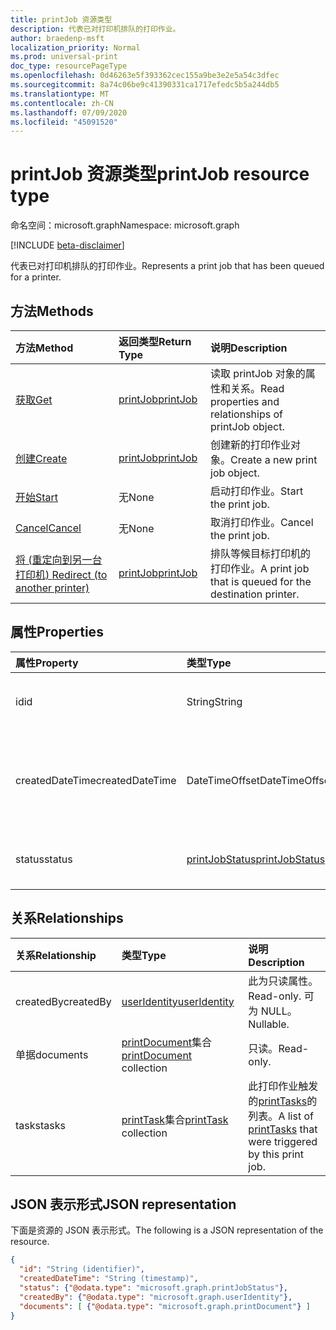 ```yaml
---
title: printJob 资源类型
description: 代表已对打印机排队的打印作业。
author: braedenp-msft
localization_priority: Normal
ms.prod: universal-print
doc_type: resourcePageType
ms.openlocfilehash: 0d46263e5f393362cec155a9be3e2e5a54c3dfec
ms.sourcegitcommit: 8a74c06be9c41390331ca1717efedc5b5a244db5
ms.translationtype: MT
ms.contentlocale: zh-CN
ms.lasthandoff: 07/09/2020
ms.locfileid: "45091520"
---
```

# <a name="printjob-resource-type"></a><span data-ttu-id="5cef7-103">printJob 资源类型</span><span class="sxs-lookup"><span data-stu-id="5cef7-103">printJob resource type</span></span>

<span data-ttu-id="5cef7-104">命名空间：microsoft.graph</span><span class="sxs-lookup"><span data-stu-id="5cef7-104">Namespace: microsoft.graph</span></span>

[!INCLUDE [beta-disclaimer](../../includes/beta-disclaimer.md)]

<span data-ttu-id="5cef7-105">代表已对打印机排队的打印作业。</span><span class="sxs-lookup"><span data-stu-id="5cef7-105">Represents a print job that has been queued for a printer.</span></span>

## <a name="methods"></a><span data-ttu-id="5cef7-106">方法</span><span class="sxs-lookup"><span data-stu-id="5cef7-106">Methods</span></span>

| <span data-ttu-id="5cef7-107">方法</span><span class="sxs-lookup"><span data-stu-id="5cef7-107">Method</span></span>       | <span data-ttu-id="5cef7-108">返回类型</span><span class="sxs-lookup"><span data-stu-id="5cef7-108">Return Type</span></span> | <span data-ttu-id="5cef7-109">说明</span><span class="sxs-lookup"><span data-stu-id="5cef7-109">Description</span></span> |
|:-------------|:------------|:------------|
| [<span data-ttu-id="5cef7-110">获取</span><span class="sxs-lookup"><span data-stu-id="5cef7-110">Get</span></span>](../api/printjob-get.md) | [<span data-ttu-id="5cef7-111">printJob</span><span class="sxs-lookup"><span data-stu-id="5cef7-111">printJob</span></span>](printjob.md) | <span data-ttu-id="5cef7-112">读取 printJob 对象的属性和关系。</span><span class="sxs-lookup"><span data-stu-id="5cef7-112">Read properties and relationships of printJob object.</span></span> |
| [<span data-ttu-id="5cef7-113">创建</span><span class="sxs-lookup"><span data-stu-id="5cef7-113">Create</span></span>](../api/printer-post-jobs.md) | [<span data-ttu-id="5cef7-114">printJob</span><span class="sxs-lookup"><span data-stu-id="5cef7-114">printJob</span></span>](printjob.md) | <span data-ttu-id="5cef7-115">创建新的打印作业对象。</span><span class="sxs-lookup"><span data-stu-id="5cef7-115">Create a new print job object.</span></span> |
| [<span data-ttu-id="5cef7-116">开始</span><span class="sxs-lookup"><span data-stu-id="5cef7-116">Start</span></span>](../api/printjob-startprintjob.md)|<span data-ttu-id="5cef7-117">无</span><span class="sxs-lookup"><span data-stu-id="5cef7-117">None</span></span>|<span data-ttu-id="5cef7-118">启动打印作业。</span><span class="sxs-lookup"><span data-stu-id="5cef7-118">Start the print job.</span></span>|
| [<span data-ttu-id="5cef7-119">Cancel</span><span class="sxs-lookup"><span data-stu-id="5cef7-119">Cancel</span></span>](../api/printjob-cancelprintjob.md)|<span data-ttu-id="5cef7-120">无</span><span class="sxs-lookup"><span data-stu-id="5cef7-120">None</span></span>|<span data-ttu-id="5cef7-121">取消打印作业。</span><span class="sxs-lookup"><span data-stu-id="5cef7-121">Cancel the print job.</span></span>|
| [<span data-ttu-id="5cef7-122">将 (重定向到另一台打印机) </span><span class="sxs-lookup"><span data-stu-id="5cef7-122">Redirect (to another printer)</span></span>](../api/printjob-redirect.md) | [<span data-ttu-id="5cef7-123">printJob</span><span class="sxs-lookup"><span data-stu-id="5cef7-123">printJob</span></span>](printjob.md) | <span data-ttu-id="5cef7-124">排队等候目标打印机的打印作业。</span><span class="sxs-lookup"><span data-stu-id="5cef7-124">A print job that is queued for the destination printer.</span></span> |

## <a name="properties"></a><span data-ttu-id="5cef7-125">属性</span><span class="sxs-lookup"><span data-stu-id="5cef7-125">Properties</span></span>
| <span data-ttu-id="5cef7-126">属性</span><span class="sxs-lookup"><span data-stu-id="5cef7-126">Property</span></span>     | <span data-ttu-id="5cef7-127">类型</span><span class="sxs-lookup"><span data-stu-id="5cef7-127">Type</span></span>        | <span data-ttu-id="5cef7-128">说明</span><span class="sxs-lookup"><span data-stu-id="5cef7-128">Description</span></span> |
|:-------------|:------------|:------------|
|<span data-ttu-id="5cef7-129">id</span><span class="sxs-lookup"><span data-stu-id="5cef7-129">id</span></span>|<span data-ttu-id="5cef7-130">String</span><span class="sxs-lookup"><span data-stu-id="5cef7-130">String</span></span>|<span data-ttu-id="5cef7-131">打印机的 GUID。</span><span class="sxs-lookup"><span data-stu-id="5cef7-131">The printer's GUID.</span></span> <span data-ttu-id="5cef7-132">只读。</span><span class="sxs-lookup"><span data-stu-id="5cef7-132">Read-only.</span></span>|
|<span data-ttu-id="5cef7-133">createdDateTime</span><span class="sxs-lookup"><span data-stu-id="5cef7-133">createdDateTime</span></span>|<span data-ttu-id="5cef7-134">DateTimeOffset</span><span class="sxs-lookup"><span data-stu-id="5cef7-134">DateTimeOffset</span></span>|<span data-ttu-id="5cef7-135">创建作业时的 DateTimeOffset。</span><span class="sxs-lookup"><span data-stu-id="5cef7-135">The DateTimeOffset when the job was created.</span></span> <span data-ttu-id="5cef7-136">只读。</span><span class="sxs-lookup"><span data-stu-id="5cef7-136">Read-only.</span></span>|
|<span data-ttu-id="5cef7-137">status</span><span class="sxs-lookup"><span data-stu-id="5cef7-137">status</span></span>|[<span data-ttu-id="5cef7-138">printJobStatus</span><span class="sxs-lookup"><span data-stu-id="5cef7-138">printJobStatus</span></span>](printjobstatus.md)|<span data-ttu-id="5cef7-139">打印作业的状态。</span><span class="sxs-lookup"><span data-stu-id="5cef7-139">The status of the print job.</span></span> <span data-ttu-id="5cef7-140">只读。</span><span class="sxs-lookup"><span data-stu-id="5cef7-140">Read-only.</span></span>|

## <a name="relationships"></a><span data-ttu-id="5cef7-141">关系</span><span class="sxs-lookup"><span data-stu-id="5cef7-141">Relationships</span></span>
| <span data-ttu-id="5cef7-142">关系</span><span class="sxs-lookup"><span data-stu-id="5cef7-142">Relationship</span></span> | <span data-ttu-id="5cef7-143">类型</span><span class="sxs-lookup"><span data-stu-id="5cef7-143">Type</span></span>        | <span data-ttu-id="5cef7-144">说明</span><span class="sxs-lookup"><span data-stu-id="5cef7-144">Description</span></span> |
|:-------------|:------------|:------------|
|<span data-ttu-id="5cef7-145">createdBy</span><span class="sxs-lookup"><span data-stu-id="5cef7-145">createdBy</span></span>|[<span data-ttu-id="5cef7-146">userIdentity</span><span class="sxs-lookup"><span data-stu-id="5cef7-146">userIdentity</span></span>](useridentity.md)| <span data-ttu-id="5cef7-147">此为只读属性。</span><span class="sxs-lookup"><span data-stu-id="5cef7-147">Read-only.</span></span> <span data-ttu-id="5cef7-148">可为 NULL。</span><span class="sxs-lookup"><span data-stu-id="5cef7-148">Nullable.</span></span>|
|<span data-ttu-id="5cef7-149">单据</span><span class="sxs-lookup"><span data-stu-id="5cef7-149">documents</span></span>|<span data-ttu-id="5cef7-150">[printDocument](printdocument.md)集合</span><span class="sxs-lookup"><span data-stu-id="5cef7-150">[printDocument](printdocument.md) collection</span></span>| <span data-ttu-id="5cef7-151">只读。</span><span class="sxs-lookup"><span data-stu-id="5cef7-151">Read-only.</span></span>|
|<span data-ttu-id="5cef7-152">tasks</span><span class="sxs-lookup"><span data-stu-id="5cef7-152">tasks</span></span>|<span data-ttu-id="5cef7-153">[printTask](printtask.md)集合</span><span class="sxs-lookup"><span data-stu-id="5cef7-153">[printTask](printtask.md) collection</span></span>|<span data-ttu-id="5cef7-154">此打印作业触发的[printTasks](printtask.md)的列表。</span><span class="sxs-lookup"><span data-stu-id="5cef7-154">A list of [printTasks](printtask.md) that were triggered by this print job.</span></span>|

## <a name="json-representation"></a><span data-ttu-id="5cef7-155">JSON 表示形式</span><span class="sxs-lookup"><span data-stu-id="5cef7-155">JSON representation</span></span>

<span data-ttu-id="5cef7-156">下面是资源的 JSON 表示形式。</span><span class="sxs-lookup"><span data-stu-id="5cef7-156">The following is a JSON representation of the resource.</span></span>

<!-- {
  "blockType": "resource",
  "optionalProperties": [

  ],
  "@odata.type": "microsoft.graph.printJob",
  "keyProperty": "id",
  "baseType":"microsoft.graph.entity"
}-->

```json
{
  "id": "String (identifier)",
  "createdDateTime": "String (timestamp)",
  "status": {"@odata.type": "microsoft.graph.printJobStatus"},
  "createdBy": {"@odata.type": "microsoft.graph.userIdentity"},
  "documents": [ {"@odata.type": "microsoft.graph.printDocument"} ]
}

```

<!-- uuid: 8fcb5dbc-d5aa-4681-8e31-b001d5168d79
2015-10-25 14:57:30 UTC -->
<!-- {
  "type": "#page.annotation",
  "description": "printJob resource",
  "keywords": "",
  "section": "documentation",
  "tocPath": ""
}-->